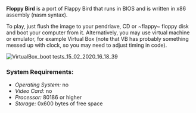 __Floppy Bird__ is a port of Flappy Bird that runs in BIOS and is written in x86 assembly (nasm syntax).

To play, just flush the image to your pendriave, CD or ~flappy~ floppy disk and boot your computer from it. Alternatively, you may use virtual machine or emulator, for example Virtual Box (note that VB has probably something messed up with clock, so you may need to adjust timing in code).

![VirtualBox_boot tests_15_02_2020_16_18_39](https://user-images.githubusercontent.com/38111589/74590722-285bea80-5011-11ea-91ca-2098b6972044.png)

### System Requirements:
- _Operating System:_ no
- _Video Card:_ no
- _Processor:_ 80186 or higher
- _Storage:_ 0x600 bytes of free space
